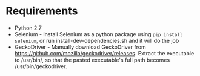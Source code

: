 # Requirements

- Python 2.7
- Selenium
      - Install Selenium as a python package using ```pip install selenium```, or run install-dev-dependencies.sh and it will do the job
- GeckoDriver
      - Manually download GeckoDriver from https://github.com/mozilla/geckodriver/releases. Extract the executable to /usr/bin/, so that the pasted executable's full path becomes /usr/bin/geckodriver.
